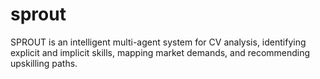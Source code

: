 # sprout
SPROUT is an intelligent multi-agent system for CV analysis, identifying explicit and implicit skills, mapping market demands, and recommending upskilling paths.
